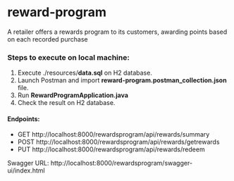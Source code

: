 # reward-program
A retailer offers a rewards program to its customers, awarding points based on each recorded purchase

### **Steps to execute on local machine:**
1. Execute ./resources/**data.sql** on H2 database.
2. Launch Postman and import **reward-program.postman_collection.json** file.
3. Run **RewardProgramApplication.java**
4. Check the result on H2 database.

#### Endpoints:
* GET http://localhost:8000/rewardsprogram/api/rewards/summary
* POST http://localhost:8000/rewardsprogram/api/rewards/getrewards
* PUT http://localhost:8000/rewardsprogram/api/rewards/redeem

Swagger URL: http://localhost:8000/rewardsprogram/swagger-ui/index.html